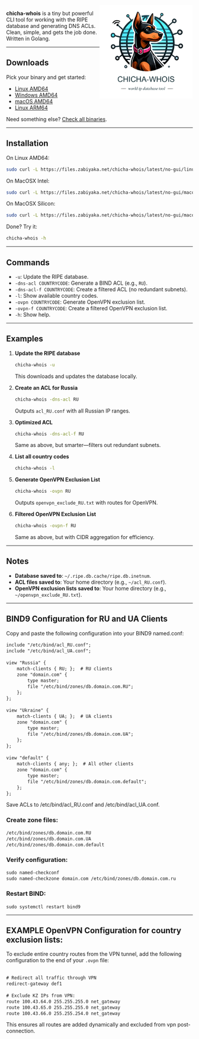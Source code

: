 <img src="https://raw.githubusercontent.com/matveynator/chicha-whois/refs/heads/master/chicha-whois-logo.png" alt="chicha-whois" width="50%" align="right" />

**chicha-whois** is a tiny but powerful CLI tool for working with the RIPE database and generating DNS ACLs. Clean, simple, and gets the job done. Written in Golang.

---

## Downloads

Pick your binary and get started:

- [Linux AMD64](https://files.zabiyaka.net/chicha-whois/latest/no-gui/linux/amd64/chicha-whois)  
- [Windows AMD64](https://files.zabiyaka.net/chicha-whois/latest/no-gui/windows/amd64/chicha-whois.exe)  
- [macOS AMD64](https://files.zabiyaka.net/chicha-whois/latest/no-gui/mac/amd64/chicha-whois)  
- [Linux ARM64](https://files.zabiyaka.net/chicha-whois/latest/no-gui/linux/arm64/chicha-whois)  

Need something else? [Check all binaries](https://files.zabiyaka.net/chicha-whois/latest/no-gui/).

---

## Installation

On Linux AMD64:  

```bash
sudo curl -L https://files.zabiyaka.net/chicha-whois/latest/no-gui/linux/amd64/chicha-whois -o /usr/local/bin/chicha-whois && sudo chmod +x /usr/local/bin/chicha-whois; /usr/local/bin/chicha-whois --version;
```

On MacOSX Intel:  

```bash
sudo curl -L https://files.zabiyaka.net/chicha-whois/latest/no-gui/macos/amd64/chicha-whois -o /usr/local/bin/chicha-whois && sudo chmod +x /usr/local/bin/chicha-whois; /usr/local/bin/chicha-whois --version;
```

On MacOSX Silicon:  

```bash
sudo curl -L https://files.zabiyaka.net/chicha-whois/latest/no-gui/macos/arm64/chicha-whois -o /usr/local/bin/chicha-whois && sudo chmod +x /usr/local/bin/chicha-whois; /usr/local/bin/chicha-whois --version;
```

Done? Try it:  
```bash
chicha-whois -h
```

---

## Commands

- `-u`: Update the RIPE database.
- `-dns-acl COUNTRYCODE`: Generate a BIND ACL (e.g., `RU`).
- `-dns-acl-f COUNTRYCODE`: Create a filtered ACL (no redundant subnets).
- `-l`: Show available country codes.
- `-ovpn COUNTRYCODE`: Generate OpenVPN exclusion list.
- `-ovpn-f COUNTRYCODE`: Create a filtered OpenVPN exclusion list.
- `-h`: Show help.

---

## Examples

1. **Update the RIPE database**  
   ```bash
   chicha-whois -u
   ```
   This downloads and updates the database locally.

2. **Create an ACL for Russia**  
   ```bash
   chicha-whois -dns-acl RU
   ```
   Outputs `acl_RU.conf` with all Russian IP ranges.

3. **Optimized ACL**  
   ```bash
   chicha-whois -dns-acl-f RU
   ```
   Same as above, but smarter—filters out redundant subnets.

4. **List all country codes**  
   ```bash
   chicha-whois -l
   ```

5. **Generate OpenVPN Exclusion List**  
   ```bash
   chicha-whois -ovpn RU
   ```
   Outputs `openvpn_exclude_RU.txt` with routes for OpenVPN.

6. **Filtered OpenVPN Exclusion List**  
   ```bash
   chicha-whois -ovpn-f RU
   ```
   Same as above, but with CIDR aggregation for efficiency.

---

## Notes

- **Database saved to**: `~/.ripe.db.cache/ripe.db.inetnum`.  
- **ACL files saved to**: Your home directory (e.g., `~/acl_RU.conf`).  
- **OpenVPN exclusion lists saved to**: Your home directory (e.g., `~/openvpn_exclude_RU.txt`).

---

## BIND9 Configuration for RU and UA Clients
Copy and paste the following configuration into your BIND9 named.conf:

```
include "/etc/bind/acl_RU.conf";
include "/etc/bind/acl_UA.conf";

view "Russia" {
    match-clients { RU; };  # RU clients
    zone "domain.com" {
        type master;
        file "/etc/bind/zones/db.domain.com.RU";
    };
};

view "Ukraine" {
    match-clients { UA; };  # UA clients
    zone "domain.com" {
        type master;
        file "/etc/bind/zones/db.domain.com.UA";
    };
};

view "default" {
    match-clients { any; };  # All other clients
    zone "domain.com" {
        type master;
        file "/etc/bind/zones/db.domain.com.default";
    };
};
```

Save ACLs to /etc/bind/acl_RU.conf and /etc/bind/acl_UA.conf.

### Create zone files:

```
/etc/bind/zones/db.domain.com.RU
/etc/bind/zones/db.domain.com.UA
/etc/bind/zones/db.domain.com.default
```

### Verify configuration:

```
sudo named-checkconf
sudo named-checkzone domain.com /etc/bind/zones/db.domain.com.ru
```

### Restart BIND:
```
sudo systemctl restart bind9
```

---

## EXAMPLE OpenVPN Configuration for country exclusion lists:
To exclude entire country routes from the VPN tunnel, add the following configuration to the end of your `.ovpn` file:

   ```

   # Redirect all traffic through VPN
   redirect-gateway def1

   # Exclude KZ IPs from VPN:
   route 100.43.64.0 255.255.255.0 net_gateway
   route 100.43.65.0 255.255.255.0 net_gateway
   route 100.43.66.0 255.255.254.0 net_gateway
   ```


This ensures all routes are added dynamically and excluded from vpn post-connection.

